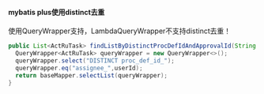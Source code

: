 #### mybatis plus使用distinct去重

使用QueryWrapper支持，LambdaQueryWrapper不支持distinct去重！

```java
public List<ActRuTask> findListByDistinctProcDefIdAndApprovalId(String userId){
  QueryWrapper<ActRuTask> queryWrapper = new QueryWrapper<>();
  queryWrapper.select("DISTINCT proc_def_id_");
  queryWrapper.eq("assignee_",userId);
  return baseMapper.selectList(queryWrapper);
}
```
